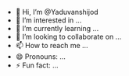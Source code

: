 - 👋 Hi, I’m @Yaduvanshijod
- 👀 I’m interested in ...
- 🌱 I’m currently learning ...
- 💞️ I’m looking to collaborate on ...
- 📫 How to reach me ...
- 😄 Pronouns: ...
- ⚡ Fun fact: ...

<!---
Yaduvanshijod/Yaduvanshijod is a ✨ special ✨ repository because its `README.md` (this file) appears on your GitHub profile.
You can click the Preview link to take a look at your changes.
--->
